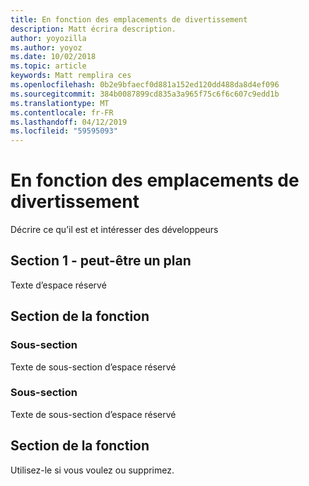 ```yaml
---
title: En fonction des emplacements de divertissement
description: Matt écrira description.
author: yoyozilla
ms.author: yoyoz
ms.date: 10/02/2018
ms.topic: article
keywords: Matt remplira ces
ms.openlocfilehash: 0b2e9bfaecf0d881a152ed120dd488da8d4ef096
ms.sourcegitcommit: 384b0087899cd835a3a965f75c6f6c607c9edd1b
ms.translationtype: MT
ms.contentlocale: fr-FR
ms.lasthandoff: 04/12/2019
ms.locfileid: "59595093"
---
```

# <a name="location-based-entertainment"></a>En fonction des emplacements de divertissement

Décrire ce qu’il est et intéresser des développeurs

## <a name="section-one---maybe-an-outline"></a>Section 1 - peut-être un plan

Texte d’espace réservé

## <a name="feature-section"></a>Section de la fonction

### <a name="sub-section"></a>Sous-section

Texte de sous-section d’espace réservé

### <a name="sub-section"></a>Sous-section

Texte de sous-section d’espace réservé

## <a name="feature-section"></a>Section de la fonction

Utilisez-le si vous voulez ou supprimez.
